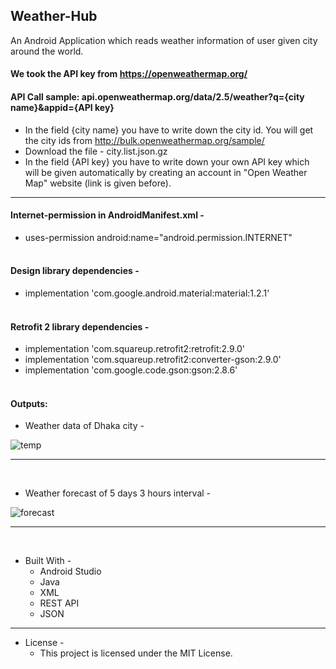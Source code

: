 ## Weather-Hub
An Android Application which reads weather information of user given city around the world.
#### We took the API key from https://openweathermap.org/
#### API Call sample: api.openweathermap.org/data/2.5/weather?q={city name}&appid={API key}
* In the field {city name} you have to write down the city id. You will get the city ids from http://bulk.openweathermap.org/sample/
* Download the file - city.list.json.gz
* In the field {API key} you have to write down your own API key which will be given automatically by creating an account in "Open Weather Map" website (link is given before).
- - - -
#### Internet-permission in AndroidManifest.xml -
* uses-permission android:name="android.permission.INTERNET"<br><br>
#### Design library dependencies -
* implementation 'com.google.android.material:material:1.2.1'<br><br>
#### Retrofit 2 library dependencies -
* implementation 'com.squareup.retrofit2:retrofit:2.9.0'
* implementation 'com.squareup.retrofit2:converter-gson:2.9.0'
* implementation 'com.google.code.gson:gson:2.8.6'<br><br>

#### Outputs:

* Weather data of Dhaka city - 

![temp](https://user-images.githubusercontent.com/37416018/148210316-d0e0be4e-70b9-4058-9cf1-968cc13879ce.jpg)
- - - -
<br>

* Weather forecast of 5 days 3 hours interval - 

![forecast](https://user-images.githubusercontent.com/37416018/148210725-edea627a-21bf-4c8c-ac89-9a89ed0e0cb3.jpg)
- - - -
<br>

* Built With - 
    * Android Studio
    * Java
    * XML
    * REST API
    * JSON
- - - -

* License -
    * This project is licensed under the MIT License.
